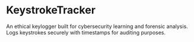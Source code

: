 # KeystrokeTracker
An ethical keylogger built for cybersecurity learning and forensic analysis. Logs keystrokes securely with timestamps for auditing purposes.
